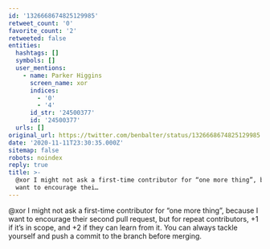 ```yaml
---
id: '1326668674825129985'
retweet_count: '0'
favorite_count: '2'
retweeted: false
entities:
  hashtags: []
  symbols: []
  user_mentions:
    - name: Parker Higgins
      screen_name: xor
      indices:
        - '0'
        - '4'
      id_str: '24500377'
      id: '24500377'
  urls: []
original_url: https://twitter.com/benbalter/status/1326668674825129985
date: '2020-11-11T23:30:35.000Z'
sitemap: false
robots: noindex
reply: true
title: >-
  @xor I might not ask a first-time contributor for “one more thing”, because I
  want to encourage thei…
---
```


@xor I might not ask a first-time contributor for “one more thing”, because I want to encourage their second pull request, but for repeat contributors, +1 if it’s in scope, and +2 if they can learn from it. You can always tackle yourself and push a commit to the branch before merging.
